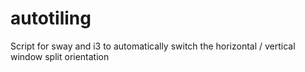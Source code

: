 # autotiling
Script for sway and i3 to automatically switch the horizontal / vertical window split orientation
